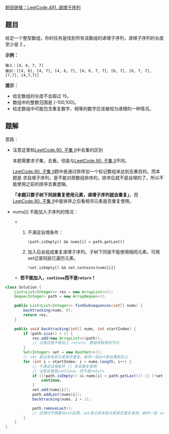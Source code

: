 [题目链接：LeetCode.491. 递增子序列](https://leetcode-cn.com/problems/increasing-subsequences/)

## 题目

给定一个整型数组，你的任务是找到所有该数组的递增子序列，递增子序列的长度至少是 2 。

**示例：**

```
输入：[4, 6, 7, 7]
输出：[[4, 6], [4, 7], [4, 6, 7], [4, 6, 7, 7], [6, 7], [6, 7, 7], [7,7], [4,7,7]]
```

**提示：**

- 给定数组的长度不会超过 15。
- 数组中的整数范围是 [-100,100]。
- 给定数组中可能包含重复数字，相等的数字应该被视为递增的一种情况。

## 题解

思路：

* 注意这里和[LeetCode.90. 子集 II](https://leetcode-cn.com/problems/subsets-ii/)中去重的区别

  本题需要求子集，去重。但是与[LeetCode.90. 子集 II](https://leetcode-cn.com/problems/subsets-ii/)不同。

  [LeetCode.90. 子集 II](https://leetcode-cn.com/problems/subsets-ii/)题中是通过排序加一个标记数组来达到去重目的。而本题是 求自增子序列，是不能对原数组排序的，排序后就不是自增的了。所以不能使用之前的排序去重逻辑。

  **「本题只要子树下同层重复使用元素，递增子序列就会重复」**，而[LeetCode.90. 子集 II](https://leetcode-cn.com/problems/subsets-ii/)中是排序之后看相邻元素是否重复使用。

* nums[i] 不能加入子序列的情况：

  * 1. 不满足自增条件：

       `!path.isEmpty() && nums[i] < path.getLast()`

    2. 加入后会组成重复递增子序列。子树下同层不能使用相同元素。可用set记录同层已遍历元素。

       `!set.isEmpty() && set.contains(nums[i])`

  * **若不能加入，`continue`而不是`return`！**

```java
class Solution {
    List<List<Integer>> res = new ArrayList<>();
    Deque<Integer> path = new ArrayDeque<>();

    public List<List<Integer>> findSubsequences(int[] nums) {
        backtracking(nums, 0);
        return res;
    }

    public void backtracking(int[] nums, int startIndex) {
        if (path.size() > 1) {
            res.add(new ArrayList<>(path));
            // 注意这里不能加上 return; 要继续取其他节点
        }
        Set<Integer> set = new HashSet<>();
        // set 是记录本层元素是否重复。新的一层set都会重新定义
        for (int i = startIndex; i < nums.length; i++) {
            // 不满足自增条件 || 本层重复使用
            // 注意这里是continue，而不是return
            if ((!path.isEmpty() && nums[i] < path.getLast()) || (!set.isEmpty() && set.contains(nums[i]))) {
                continue;
            }
            set.add(nums[i]);
            path.addLast(nums[i]);
            backtracking(nums, i + 1);

            path.removeLast();
            // 回溯时不需要对set回溯。set是记录本层元素是否重复使用，新的一层 set 会重新定义，set 只负责本层
        }
    }
}
```


